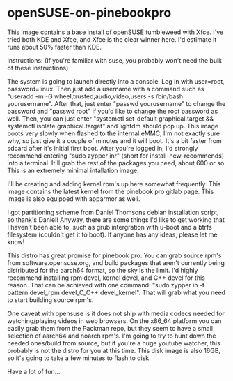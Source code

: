 # openSUSE-on-pinebookpro

This image contains a base install of openSUSE tumbleweed with Xfce. I've tried both KDE and Xfce, and Xfce is the clear winner here. I'd estimate it runs about 50% faster than KDE. 

Instructions:
(If you're familiar with suse, you probably won't need the bulk of these instructions)

The system is going to launch directly into a console. Log in with user=root, password=linux. Then just add a username with a command such as "useradd -m -G wheel,trusted,audio,video,users -s /bin/bash yourusername". After that, just enter "passwd yourusername" to change the password and "passwd root" if you'd like to change the root password as well. Then, you can just enter "systemctl set-default graphical.target && systemctl isolate graphical.target" and lightdm should pop up. This image boots very slowly when flashed to the internal eMMC, I'm not exactly sure why, so just give it a couple of minutes and it will boot. It's a bit faster from sdcard after it's initial first boot. After you're logged in, I'd strongly recommend entering "sudo zypper inr" (short for install-new-recommends) into a terminal. It'll grab the rest of the packages you need, about 600 or so. This is an extremely minimal intallation image.

I'll be creating and adding kernel rpm's up here somewhat frequently. This image contains the latest kernel from the pinebook pro gitlab page. This image is also equipped with apparmor as well.

I got partitioning scheme from Daniel Thomsons debian installation script, so thank's Daniel! Anyway, there are some things I'd like to get working that I haven't been able to, such as grub intergration with u-boot and a btrfs filesystem (couldn't get it to boot). If anyone has any ideas, please let me know!

This distro has great promise for pinebook pro. You can grab source rpm's from software.opensuse.org, and build packages that aren't currently being distributed for the aarch64 format, so the sky is the limit. I'd highly recommend installing rpm devel, kernel devel, and C++ devel for this reason. That can be achieved with one command: "sudo zypper in -t pattern devel_rpm devel_C_C++ devel_kernel". That will grab what you need to start building source rpm's.

One caveat with opensuse is it does not ship with media codecs needed for watching/playing videos in web browsers. On the x86_64 platform you can easily grab them from the Packman repo, but they seem to have a small selection of aarch64 and noarch rpm's. I'm going to try to hunt down the needed ones/build from source, but if you're a huge youtube watcher, this probably is not the distro for you at this time. This disk image is also 16GB, so it's going to take a few minutes to flash to disk.

Have a lot of fun...
